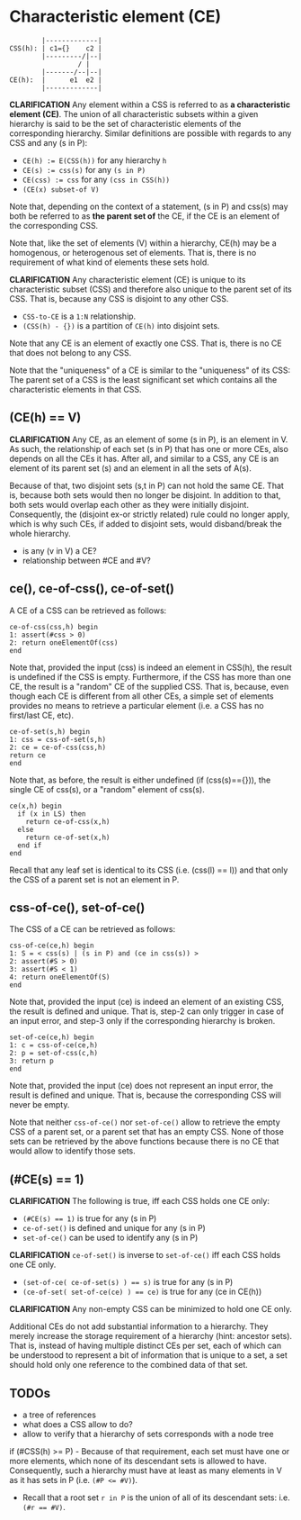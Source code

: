
<!-- ======================================================================= -->
# Characteristic element (CE)

```
        |-------------|
CSS(h): | c1={}    c2 |
        |---------/|--|
                 / |
        |-------/--|--|
CE(h):  |      e1  e2 |
        |-------------|
```

**CLARIFICATION**
Any element within a CSS is referred to as **a characteristic element (CE)**.
The union of all characteristic subsets within a given hierarchy is said to
be the set of characteristic elements of the corresponding hierarchy. Similar
definitions are possible with regards to any CSS and any (s in P):

* `CE(h) := E(CSS(h))` for any hierarchy `h`
* `CE(s) := css(s)` for any `(s in P)`
* `CE(css) := css` for any `(css in CSS(h))`
* `(CE(x) subset-of V)`

Note that, depending on the context of a statement, (s in P) and css(s) may
both be referred to as **the parent set of** the CE, if the CE is an element
of the corresponding CSS.

Note that, like the set of elements (V) within a hierarchy, CE(h) may be a
homogenous, or heterogenous set of elements. That is, there is no requirement
of what kind of elements these sets hold.

**CLARIFICATION**
Any characteristic element (CE) is unique to its characteristic subset (CSS)
and therefore also unique to the parent set of its CSS. That is, because any
CSS is disjoint to any other CSS.

* `CSS-to-CE` is a `1:N` relationship.
* `(CSS(h) - {})` is a partition of `CE(h)` into disjoint sets.

Note that any CE is an element of exactly one CSS.
That is, there is no CE that does not belong to any CSS.

Note that the "uniqueness" of a CE is similar to the "uniqueness" of its CSS:
The parent set of a CSS is the least significant set which contains all the
characteristic elements in that CSS.

<!-- ======================================================================= -->
## (CE(h) == V)

**CLARIFICATION**
Any CE, as an element of some (s in P), is an element in V. As such, the
relationship of each set (s in P) that has one or more CEs, also depends on
all the CEs it has. After all, and similar to a CSS, any CE is an element of
its parent set (s) and an element in all the sets of A(s).

Because of that, two disjoint sets (s,t in P) can not hold the same CE. That is,
because both sets would then no longer be disjoint. In addition to that, both
sets would overlap each other as they were initially disjoint. Consequently,
the (disjoint ex-or strictly related) rule could no longer apply, which is why
such CEs, if added to disjoint sets, would disband/break the whole hierarchy.

* is any (v in V) a CE?
* relationship between #CE and #V?

<!-- ======================================================================= -->
## ce(), ce-of-css(), ce-of-set()

A CE of a CSS can be retrieved as follows:

```
ce-of-css(css,h) begin
1: assert(#css > 0)
2: return oneElementOf(css)
end
```

Note that, provided the input (css) is indeed an element in CSS(h), the result
is undefined if the CSS is empty. Furthermore, if the CSS has more than one CE,
the result is a "random" CE of the supplied CSS. That is, because, even though
each CE is different from all other CEs, a simple set of elements provides no
means to retrieve a particular element (i.e. a CSS has no first/last CE, etc).

```
ce-of-set(s,h) begin
1: css = css-of-set(s,h)
2: ce = ce-of-css(css,h)
return ce
end
```

Note that, as before, the result is either undefined (if (css(s)=={})),
the single CE of css(s), or a "random" element of css(s).

```
ce(x,h) begin
  if (x in LS) then
    return ce-of-css(x,h)
  else
    return ce-of-set(x,h)
  end if
end
```

Recall that any leaf set is identical to its CSS (i.e. (css(l) == l)) and
that only the CSS of a parent set is not an element in P.

<!-- ======================================================================= -->
## css-of-ce(), set-of-ce()

The CSS of a CE can be retrieved as follows:

```
css-of-ce(ce,h) begin
1: S = < css(s) | (s in P) and (ce in css(s)) >
2: assert(#S > 0)
3: assert(#S < 1)
4: return oneElementOf(S)
end
```

Note that, provided the input (ce) is indeed an element of an existing CSS,
the result is defined and unique. That is, step-2 can only trigger in case
of an input error, and step-3 only if the corresponding hierarchy is broken.

```
set-of-ce(ce,h) begin
1: c = css-of-ce(ce,h)
2: p = set-of-css(c,h)
3: return p
end
```

Note that, provided the input (ce) does not represent an input error, the
result is defined and unique. That is, because the corresponding CSS will
never be empty.

Note that neither `css-of-ce()` nor `set-of-ce()` allow to retrieve the empty
CSS of a parent set, or a parent set that has an empty CSS. None of those sets
can be retrieved by the above functions because there is no CE that would allow
to identify those sets.

<!-- ======================================================================= -->
## (#CE(s) == 1)

**CLARIFICATION**
The following is true, iff each CSS holds one CE only:

* `(#CE(s) == 1)` is true for any (s in P)
* `ce-of-set()` is defined and unique for any (s in P)
* `set-of-ce()` can be used to identify any (s in P)

**CLARIFICATION**
`ce-of-set()` is inverse to `set-of-ce()` iff each CSS holds one CE only.

* `(set-of-ce( ce-of-set(s) ) == s)` is true for any (s in P)
* `(ce-of-set( set-of-ce(ce) ) == ce)` is true for any (ce in CE(h))

**CLARIFICATION**
Any non-empty CSS can be minimized to hold one CE only.

Additional CEs do not add substantial information to a hierarchy. They merely
increase the storage requirement of a hierarchy (hint: ancestor sets). That is,
instead of having multiple distinct CEs per set, each of which can be understood
to represent a bit of information that is unique to a set, a set should hold
only one reference to the combined data of that set.

<!-- ======================================================================= -->
## TODOs

* a tree of references
* what does a CSS allow to do?
* allow to verify that a hierarchy of sets corresponds with a node tree

if (#CSS(h) >= P) -
Because of that requirement, each set must have one or more elements, which
none of its descendant sets is allowed to have. Consequently, such a
hierarchy must have at least as many elements in V as it has sets in P
(i.e. `(#P <= #V)`).

* Recall that a root set `r in P` is the union of all of its descendant sets:
  i.e. `(#r == #V)`.
